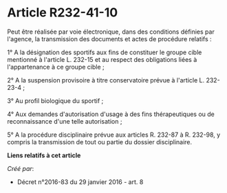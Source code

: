 # Article R232-41-10

Peut être réalisée par voie électronique, dans des conditions définies par l'agence, la transmission des documents et actes
de procédure relatifs : 

1° A la désignation des sportifs aux fins de constituer le groupe cible mentionné à l'article L. 232-15 et au respect des
obligations liées à l'appartenance à ce groupe cible ; 

2° A la suspension provisoire à titre conservatoire prévue à l'article L. 232-23-4 ; 

3° Au profil biologique du sportif ; 

4° Aux demandes d'autorisation d'usage à des fins thérapeutiques ou de reconnaissance d'une telle autorisation ; 

5° A la procédure disciplinaire prévue aux articles R. 232-87 à R. 232-98, y compris la transmission de tout ou partie du
dossier disciplinaire.

**Liens relatifs à cet article**

_Créé par_:

  - Décret n°2016-83 du 29 janvier 2016 - art. 8
